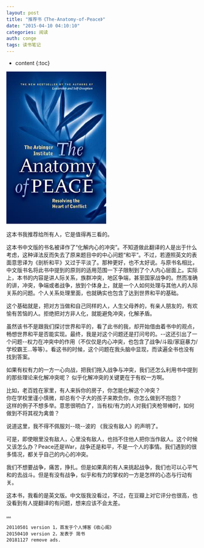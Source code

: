```yaml
---
layout: post
title: "推荐书《The-Anatomy-of-Peace》"
date: "2015-04-10 04:10:10"
categories: 阅读
auth: conge
tags: 读书笔记
---
```

* content
{:toc}

![封面](/assets/images/隨筆/118382-e3f95fd3f8fc4a83.jpg)

这本书我推荐给所有人，它是值得再三看的。

这本书中文版的书名被译作了“化解内心的冲突”。不知道做此翻译的人是出于什么考虑，这种译法反而失去了原来题目中的中心问题“和平”。不过，若遵照英文的表面意思译为《剖析和平》又过于平淡了。那种更好，也不太好说。与原书名相比，中文版书名将此书中提到的原则的适用范围一下子限制到了个人内心层面上。实际上，本书的内容是讲人际关系，族群冲突，地区争端，甚至国家战争的。然而准确的讲，冲突，争端或者战争，放到个体身上，就是一个人如何处理与其他人的人际关系的问题。个人关系处理里面，也就确实也包含了达到世界和平的基础。





这个基础就是，把对方当做和自己同样的人，人生父母养的，有亲人朋友的，有欢愉有苦恼的人。拒绝把对方非人化，就能避免冲突，化解矛盾。

虽然该书不是跟我们探讨世界和平的，看了此书的我，却开始借由着书中的观点，畅想世界和平是否能实现。最终，我是对这个问题还是打问号的。--这还引出了一个问题--权力在冲突中的作用（不仅仅是内心冲突，也包含了战争/斗殴/家庭暴力/学校霸王...等等）。看这书的时候，这个问题在我头脑中显现，而读遍全书也没有找到答案。

如果有权有力的一方一心向战，把我们拖入战争与冲突，我们还怎么利用书中提到的那些理论来化解冲突呢？ 似乎化解冲突的关键更在于有权一方啊。

比如，老百姓在家里，有人来拆你的房子，你怎能化解这个冲突？  
你在学校里谨小慎微，却总有个子大的孩子来欺负你，你怎么做到不抱怨？  
这样的例子不想多举。意思很明白了，当有权/有力的人对我们夹枪带棒时，如何做到不将其视为禽兽？

说道这里，我不得不佩服刘--晓--波的 《我没有敌人》的声明了。

可是，即使眼里没有敌人，心里没有敌人，也挡不住他人把你当作敌人。这个时候又该怎么办？Peace还是War，战争还是和平，不是一个人的事情。我们遇到的很多情况，都关乎自己的内心的冲突。

我们不想要战争，痛苦，挣扎。但是如果真的有人来挑起战争，我们也可以心平气和的去战斗。但是有没有战争，似乎和有力的掌权的一方是怎样的心态与行动有关。

这本书，我看的是英文版。中文版我没看过，不过，在豆瓣上对它评分也很高，也没看到有人提翻译的有问题，想来应该不会太差。

[...](http://psychattic.blogspot.com/2011/05/anatomy-of-peace.html)

```
20110501 version 1，首发于个人博客《收心阁》
20150410 version 2，发表于 简书
20181127 remove ads.
```

